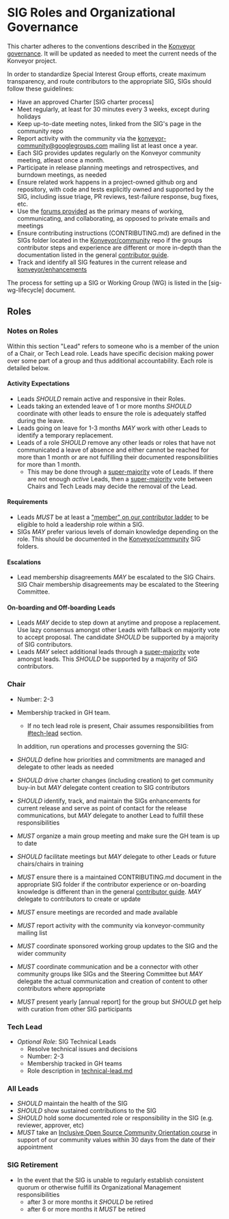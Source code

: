 # SIG Roles and Organizational Governance

This charter adheres to the conventions described in the [Konveyor governance](https://github.com/konveyor/community/blob/main/GOVERNANCE.md).
It will be updated as needed to meet the current needs of the Konveyor project.

In order to standardize Special Interest Group efforts, create maximum
transparency, and route contributors to the appropriate SIG, SIGs should follow
these guidelines:

- Have an approved Charter [SIG charter process]
- Meet regularly, at least for 30 minutes every 3 weeks, except during holidays
- Keep up-to-date meeting notes, linked from the SIG's page in the community
repo
- Report activity with the community via the konveyor-community@googlegroups.com mailing list at
least once a year. 
- Each SIG provides updates regularly on the Konveyor community meeting, atleast once a month.  
- Participate in release planning meetings and retrospectives, and burndown
meetings, as needed
- Ensure related work happens in a project-owned github org and repository, with
 code and tests explicitly owned and supported by the SIG, including issue
 triage, PR reviews, test-failure response, bug fixes, etc.
- Use the [forums provided](https://github.com/konveyor/community#communication) as the primary means of working, communicating, and
collaborating, as opposed to private emails and meetings  
- Ensure contributing instructions (CONTRIBUTING.md) are defined in the SIGs
folder located in the [Konveyor/community](https://github.com/konveyor/community) repo if the groups contributor steps
and experience are different or more in-depth than the documentation listed in
the general [contributor guide](https://github.com/konveyor/community/blob/main/CONTRIBUTING.md).  
- Track and identify all SIG features in the current release and [konveyor/enhancements](https://github.com/konveyor/enhancements)

The process for setting up a SIG or Working Group (WG) is listed in the
[sig-wg-lifecycle] document.

## Roles

### Notes on Roles

Within this section "Lead" refers to someone who is a member of the union
of a Chair, or Tech Lead role. Leads have specific decision making power over some
part of a group and thus additional accountability. Each role is detailed below.  


#### Activity Expectations  

- Leads *SHOULD* remain active and responsive in their Roles.
- Leads taking an extended leave of 1 or more months *SHOULD* coordinate with other leads to ensure the role is adequately staffed during the leave.
- Leads going on leave for 1-3 months *MAY* work with other Leads to identify a temporary replacement.
- Leads of a role *SHOULD* remove any other leads or roles that have not communicated a leave of absence and either cannot be reached for more than 1 month or are not fulfilling their documented responsibilities for more than 1 month.
  - This may be done through a [super-majority](https://en.wikipedia.org/wiki/Supermajority#Two-thirds_vote) vote of Leads. If there are not enough *active* Leads, then a [super-majority](https://en.wikipedia.org/wiki/Supermajority#Two-thirds_vote) vote between Chairs and Tech Leads may decide the removal of the Lead.

#### Requirements

- Leads *MUST* be at least a ["member" on our contributor ladder](https://github.com/konveyor/community/blob/main/contributor_ladder.md) to
be eligible to hold a leadership role within a SIG.
- SIGs *MAY* prefer various levels of domain knowledge depending on the
role. This should be documented in the [Konveyor/community](https://github.com/konveyor/community) SIG folders.

#### Escalations

- Lead membership disagreements *MAY* be escalated to the SIG Chairs. SIG Chair
membership disagreements may be escalated to the Steering Committee.

#### On-boarding and Off-boarding Leads

- Leads *MAY* decide to step down at anytime and propose a replacement.  Use
lazy consensus amongst other Leads with fallback on majority vote to accept
proposal.  The candidate *SHOULD* be supported by a majority of SIG contributors.
- Leads *MAY* select additional leads through a [super-majority](https://en.wikipedia.org/wiki/Supermajority#Two-thirds_vote) vote
amongst leads. This *SHOULD* be supported by a majority of SIG contributors.

### Chair

- Number: 2-3
- Membership tracked in GH team.  
  - If no tech lead role is present, Chair assumes responsibilities from [#tech-lead](TBD) section.
  
  In addition, run operations and processes governing the SIG:

- *SHOULD* define how priorities and commitments are managed and delegate to other leads as needed
- *SHOULD* drive charter changes (including creation) to get community buy-in 
  but *MAY* delegate content creation to SIG contributors
- *SHOULD* identify, track, and maintain the SIGs enhancements for current
  release and serve as point of contact for the release communications, 
  but *MAY* delegate to another Lead to fulfill these responsibilities
- *MUST* organize a main group meeting and make sure the GH team is up to date
- *SHOULD* facilitate meetings but *MAY* delegate to other Leads or future
  chairs/chairs in training
- *MUST* ensure there is a maintained CONTRIBUTING.md document in the
  appropriate SIG folder if the contributor experience or on-boarding knowledge
  is different than in the general [contributor guide](https://github.com/konveyor/community/blob/main/CONTRIBUTING.md). 
  *MAY* delegate to contributors to create or update
- *MUST* ensure meetings are recorded and made available
- *MUST* report activity with the community via konveyor-community mailing list
- *MUST* coordinate sponsored working group updates to the SIG and the wider community  
- *MUST* coordinate communication and be a connector with other community
 groups like SIGs and the Steering Committee but *MAY* delegate the actual
 communication and creation of content to other contributors where
 appropriate
- *MUST* present yearly [annual report] for the group but *SHOULD* get help with
curation from other SIG participants

### Tech Lead

- *Optional Role*: SIG Technical Leads
  - Resolve technical issues and decisions
  - Number: 2-3
  - Membership tracked in GH teams
  - Role description in [technical-lead.md](TBD)

### All Leads

- *SHOULD* maintain the health of the SIG
- *SHOULD* show sustained contributions to the SIG
- *SHOULD* hold some documented role or responsibility in the SIG (e.g. reviewer, approver, etc)
- *MUST* take an [Inclusive Open Source Community Orientation course](https://training.linuxfoundation.org/training/inclusive-open-source-community-orientation-lfc102/) in support of our community values
within 30 days from the date of their appointment

### SIG Retirement

- In the event that the SIG is unable to regularly establish consistent quorum
  or otherwise fulfill its Organizational Management responsibilities
  - after 3 or more months it *SHOULD* be retired
  - after 6 or more months it *MUST* be retired
